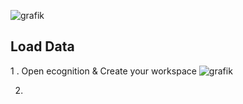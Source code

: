 ![grafik](https://github.com/user-attachments/assets/a101f08f-84c6-42f1-a895-66af1690f379)

## Load Data

1 . Open ecognition & Create your workspace
![grafik](https://github.com/user-attachments/assets/29868c77-8d10-4082-bbbd-76bdb0e290d6)


2. 
